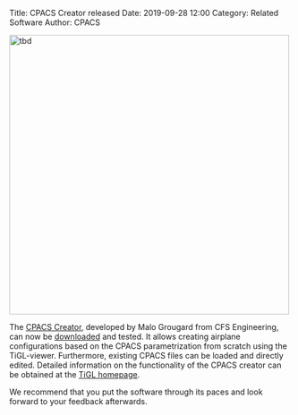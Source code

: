 Title: CPACS Creator released
Date: 2019-09-28 12:00
Category: Related Software
Author: CPACS

<img src="/images/related_software/cpacscreator-gui.png"
     alt="tbd"
     width="500px">

The [CPACS Creator](https://dlr-sc.github.io/tigl/doc/cpacscreator-0.1/index.html), developed by Malo Grougard from CFS Engineering, can now be [downloaded](https://github.com/DLR-SC/tigl/releases/tag/cpacscreator-v0.1.1) and tested. It allows creating airplane configurations based on the CPACS parametrization from scratch using the TiGL-viewer. Furthermore, existing CPACS files can be loaded and directly edited. Detailed information on the functionality of the CPACS creator can be obtained at the [TiGL homepage](https://dlr-sc.github.io/tigl/cpacs-creator-pre-release.html).

We recommend that you put the software through its paces and look forward to your feedback afterwards. 